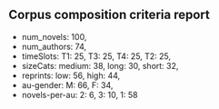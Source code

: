 
## Corpus composition criteria report

- num_novels: 100, 
- num_authors: 74, 
- timeSlots: T1: 25, T3: 25, T4: 25, T2: 25, 
- sizeCats: medium: 38, long: 30, short: 32, 
- reprints: low: 56, high: 44, 
- au-gender: M: 66, F: 34, 
- novels-per-au: 2: 6, 3: 10, 1: 58